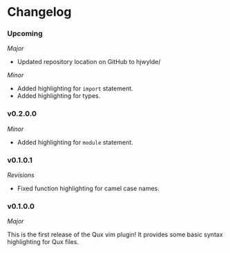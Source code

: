 # Changelog

### Upcoming

*Major*

* Updated repository location on GitHub to hjwylde/

*Minor*

* Added highlighting for `import` statement.
* Added highlighting for types.

### v0.2.0.0

*Minor*

* Added highlighting for `module` statement.

### v0.1.0.1

*Revisions*

* Fixed function highlighting for camel case names.

### v0.1.0.0

*Major*

This is the first release of the Qux vim plugin!
It provides some basic syntax highlighting for Qux files.
